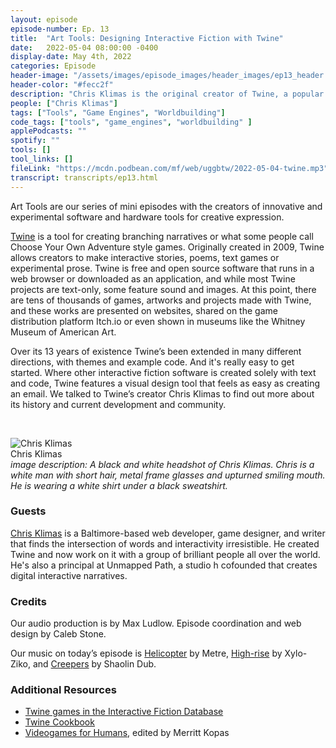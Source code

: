 ```yaml
---
layout: episode
episode-number: Ep. 13
title:  "Art Tools: Designing Interactive Fiction with Twine"
date:   2022-05-04 08:00:00 -0400
display-date: May 4th, 2022
categories: Episode
header-image: "/assets/images/episode_images/header_images/ep13_header.png"
header-color: "#fecc2f"
description: "Chris Klimas is the original creator of Twine, a popular open source expanded toolset for creating branching narratives and interactive experimental stories and game. He talks about its creation, community and where it's going next."
people: ["Chris Klimas"]
tags: ["Tools", "Game Engines", "Worldbuilding"]
code_tags: ["tools", "game_engines", "worldbuilding" ]
applePodcasts: ""
spotify: ""
tools: []
tool_links: []
fileLink: "https://mcdn.podbean.com/mf/web/uggbtw/2022-05-04-twine.mp3"
transcript: transcripts/ep13.html
---
```


Art Tools are our series of mini episodes with the creators of innovative and experimental software and hardware tools for creative expression.

[Twine](https://twinery.org) is a tool for creating branching narratives or what some people call Choose Your Own Adventure style games. Originally created in 2009, Twine allows creators to make interactive stories, poems, text games or experimental prose. Twine is free and open source software that runs in a web browser or downloaded as an application, and while most Twine projects are text-only, some feature sound and images. At this point, there are tens of thousands of games, artworks and projects made with Twine, and these works are presented on websites, shared on the game distribution platform Itch.io or even shown in museums like the Whitney Museum of American Art.

Over its 13 years of existence Twine’s been extended in many different directions, with themes and example code. And it's really easy to get started. Where other interactive fiction software is created solely with text and code, Twine features a visual design tool that feels as easy as creating an email. We talked to Twine’s creator Chris Klimas to find out more about its history and current development and community.

<br>

![Chris Klimas]({{site.baseurl}}/assets/images/chris.jpg)  
Chris Klimas  
*image description: A black and white headshot of Chris Klimas. Chris is a white man with short hair, metal frame glasses and upturned smiling mouth. He is wearing a white shirt under a black sweatshirt.*

### Guests

<a href="https://chrisklimas.com/" alt="Chris Klimas" class="nameTag">Chris Klimas</a> is a Baltimore-based web developer, game designer, and writer that finds the intersection of words and interactivity irresistible. He created Twine and now work on it with a group of brilliant people all over the world. He's also a principal at Unmapped Path, a studio h cofounded that creates digital interactive narratives.

### Credits

Our audio production is by Max Ludlow. Episode coordination and web design by Caleb Stone. 

Our music on today’s episode is [Helicopter](https://freemusicarchive.org/music/Metre/alternator/helicopter/) by Metre, [High-rise](https://freemusicarchive.org/music/Xylo-Ziko/prism/high-rise/) by Xylo-Ziko, and [Creepers](https://freemusicarchive.org/music/Shaolin_Dub/joint-force/creepers/) by Shaolin Dub.

### Additional Resources

* [Twine games in the Interactive Fiction Database](https://ifdb.org/search?searchfor=system:Twine)
* [Twine Cookbook](http://twinery.org/cookbook/) 
* [Videogames for Humans](https://instarbooks.itch.io/videogames-for-humans), edited by Merritt Kopas

